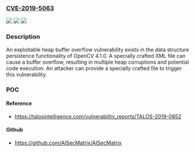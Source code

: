 ### [CVE-2019-5063](https://cve.mitre.org/cgi-bin/cvename.cgi?name=CVE-2019-5063)
![](https://img.shields.io/static/v1?label=Product&message=OpenCV&color=blue)
![](https://img.shields.io/static/v1?label=Version&message=n%2Fa&color=blue)
![](https://img.shields.io/static/v1?label=Vulnerability&message=CWE-120%3A%20Buffer%20Copy%20without%20Checking%20Size%20of%20Input%20('Classic%20Buffer%20Overflow')&color=brighgreen)

### Description

An exploitable heap buffer overflow vulnerability exists in the data structure persistence functionality of OpenCV 4.1.0. A specially crafted XML file can cause a buffer overflow, resulting in multiple heap corruptions and potential code execution. An attacker can provide a specially crafted file to trigger this vulnerability.

### POC

#### Reference
- https://talosintelligence.com/vulnerability_reports/TALOS-2019-0852

#### Github
- https://github.com/AISecMatrix/AISecMatrix

